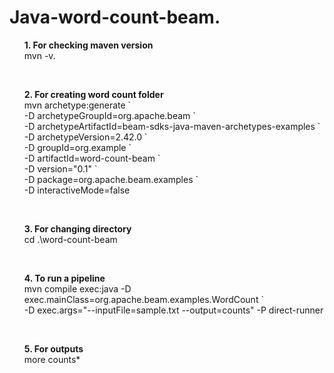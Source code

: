 # Java-word-count-beam. </br>
<ol><b>1. For checking maven version</b></br>
       mvn -v. </ol> <br>
<ol><b>2. For creating word count folder</b><br>
      mvn archetype:generate ` <br>
      -D archetypeGroupId=org.apache.beam ` <br>
      -D archetypeArtifactId=beam-sdks-java-maven-archetypes-examples ` <br>
      -D archetypeVersion=2.42.0 ` <br>
      -D groupId=org.example ` <br>
      -D artifactId=word-count-beam ` <br>
      -D version="0.1" ` <br>
      -D package=org.apache.beam.examples ` <br>
      -D interactiveMode=false </ol> <br>

<ol><b>3. For changing directory</b></br>
       cd .\word-count-beam </ol> <br>
       
<ol><b>4. To run a pipeline</b></br>
       mvn compile exec:java -D exec.mainClass=org.apache.beam.examples.WordCount ` <br>
       -D exec.args="--inputFile=sample.txt --output=counts" -P direct-runner</ol> <br>
       

<ol><b>5. For outputs</b></br>
       more counts*</ol> <br>

   
